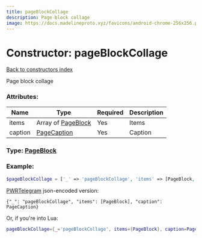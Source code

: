 ```yaml
---
title: pageBlockCollage
description: Page block collage
image: https://docs.madelineproto.xyz/favicons/android-chrome-256x256.png
---
```

# Constructor: pageBlockCollage  
[Back to constructors index](index.md)



Page block collage

### Attributes:

| Name     |    Type       | Required | Description |
|----------|---------------|----------|-------------|
|items|Array of [PageBlock](../types/PageBlock.md) | Yes|Items|
|caption|[PageCaption](../types/PageCaption.md) | Yes|Caption|



### Type: [PageBlock](../types/PageBlock.md)


### Example:

```php
$pageBlockCollage = ['_' => 'pageBlockCollage', 'items' => [PageBlock, PageBlock], 'caption' => PageCaption];
```  

[PWRTelegram](https://pwrtelegram.xyz) json-encoded version:

```
{"_": "pageBlockCollage", "items": [PageBlock], "caption": PageCaption}
```


Or, if you're into Lua:

```lua
pageBlockCollage={_='pageBlockCollage', items={PageBlock}, caption=PageCaption}

```


